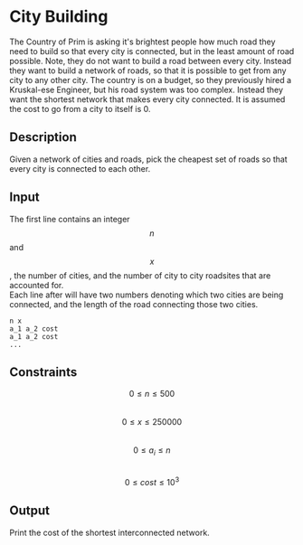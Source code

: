 # City Building

The Country of Prim is asking it's brightest people how much road they need to build
so that every city is connected, but in the least amount of road possible. Note, they do
not want to build a road between every city. Instead they want to build a
network of roads, so that it is possible to get from any city to any other city.
The country is on a budget, so they previously hired a Kruskal-ese Engineer, but
his road system was too complex. Instead they want the shortest
network that makes every city connected. It is assumed the cost to go from a
city to itself is 0.

## Description

Given a network of cities and roads, pick the cheapest set of roads so that
every city is connected to each other.

## Input

The first line contains an integer $$n$$ and $$x$$, the number of cities, and
the number of city to city roadsites that are accounted for.  
Each line after will have two numbers denoting which two cities are being
connected, and the length of the road connecting those two cities.


```
n x
a_1 a_2 cost
a_1 a_2 cost
...
```

## Constraints

$$0 \leq n \leq 500$$  
$$0 \leq x \leq 250000$$  
$$0 \leq a_i \leq n$$  
$$0 \leq cost \leq 10^3$$

## Output

Print the cost of the shortest interconnected network.
